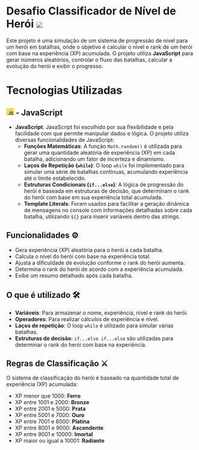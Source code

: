 # Desafio Classificador de Nível de Herói <img src="https://static.wikia.nocookie.net/alendadoheroi/images/5/53/Guardi%C3%A3o.gif/revision/latest?cb=20210111175150&path-prefix=pt-br" width="50" style="vertical-align: middle;" />


Este projeto é uma simulação de um sistema de progressão de nível para um herói em batalhas, onde o objetivo é calcular o nível e rank de um herói com base na experiência (XP) acumulada. O projeto utiliza **JavaScript** para gerar números aleatórios, controlar o fluxo das batalhas, calcular a evolução do herói e exibir o progresso.

# Tecnologias Utilizadas

## <img src="https://raw.githubusercontent.com/devicons/devicon/master/icons/javascript/javascript-original.svg" alt="javascript" width="20" height="20" /> - JavaScript
- **JavaScript**: JavaScript foi escolhido por sua flexibilidade e pela facilidade com que permite manipular dados e lógica. O projeto utiliza diversas funcionalidades de JavaScript:
  - **Funções Matemáticas**: A função `Math.random()` é utilizada para gerar uma quantidade aleatória de experiência (XP) em cada batalha, adicionando um fator de incerteza e dinamismo.
  - **Laços de Repetição (`while`)**: O loop `while` foi implementado para simular uma série de batalhas contínuas, acumulando experiência até o limite estabelecido.
  - **Estruturas Condicionais (`if...else`)**: A lógica de progressão do herói é baseada em estruturas de decisão, que determinam o rank do herói com base em sua experiência total acumulada.
  - **Template Literals**: Foram usados para facilitar a geração dinâmica de mensagens no console com informações detalhadas sobre cada batalha, utilizando `${}` para inserir variáveis dentro das strings.
    
## Funcionalidades ⚙️

- Gera experiência (XP) aleatória para o herói a cada batalha.
- Calcula o nível do herói com base na experiência total.
- Ajusta a dificuldade de evolução conforme o rank do herói aumenta.
- Determina o rank do herói de acordo com a experiência acumulada.
- Exibe um resumo detalhado após cada batalha.

## O que é utilizado 🛠️

- **Variáveis**: Para armazenar o nome, experiência, nível e rank do herói.
- **Operadores**: Para realizar cálculos de experiência e nível.
- **Laços de repetição**: O loop `while` é utilizado para simular várias batalhas.
- **Estruturas de decisão**: `if...else if...else` são utilizadas para determinar o rank do herói com base na experiência.

## Regras de Classificação ⚔️

O sistema de classificação do herói é baseado na quantidade total de experiência (XP) acumulada:

- XP menor que 1000: **Ferro**
- XP entre 1001 e 2000: **Bronze**
- XP entre 2001 e 5000: **Prata**
- XP entre 5001 e 7000: **Ouro**
- XP entre 7001 e 8000: **Platina**
- XP entre 8001 e 9000: **Ascendente**
- XP entre 9001 e 10000: **Imortal**
- XP maior ou igual a 10001: **Radiante**

